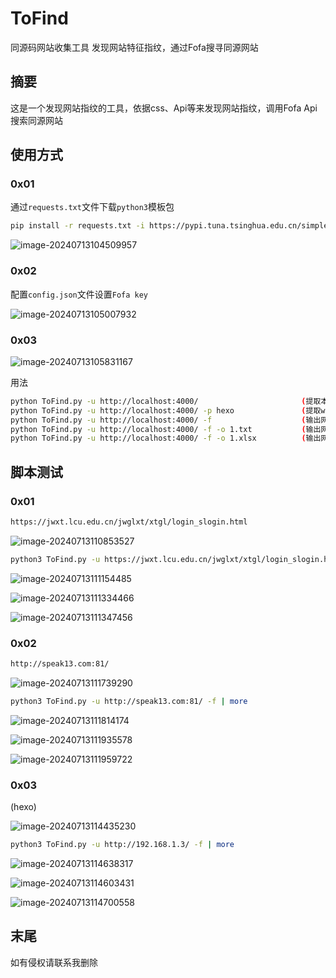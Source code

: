 # ToFind
同源码网站收集工具
发现网站特征指纹，通过Fofa搜寻同源网站

## 摘要

这是一个发现网站指纹的工具，依据css、Api等来发现网站指纹，调用Fofa Api搜索同源网站

## 使用方式

### 0x01

通过`requests.txt`文件下载`python3`模板包

```bash
pip install -r requests.txt -i https://pypi.tuna.tsinghua.edu.cn/simple
```

![image-20240713104509957](images/同源码网站收集工具/image-20240713104509957.png)

### 0x02

配置`config.json`文件设置`Fofa key`

![image-20240713105007932](images/同源码网站收集工具/image-20240713105007932.png)

### 0x03

![image-20240713105831167](images/同源码网站收集工具/image-20240713105831167.png)

用法

```bash
python ToFind.py -u http://localhost:4000/                       (提取本地4000端口web服务的网站指纹)        
python ToFind.py -u http://localhost:4000/ -p hexo               (提取web网站指纹并且附加参数“hexo”，如果提取的指纹为“/login”，最后的指纹为                                                                        "/login" && "hexo")
python ToFind.py -u http://localhost:4000/ -f                    (输出网站指纹，并且使用Fofa查询同源的网站并显示在命令行中)
python ToFind.py -u http://localhost:4000/ -f -o 1.txt           (输出网站指纹，使用Fofa查询同源的网站将其保存在1.txt文件中)
python ToFind.py -u http://localhost:4000/ -f -o 1.xlsx          (输出网站指纹，使用Fofa查询同源的网站将其保存在1.xlsx文件中)
```

## 脚本测试

### 0x01

```bash
https://jwxt.lcu.edu.cn/jwglxt/xtgl/login_slogin.html
```

![image-20240713110853527](images/同源码网站收集工具/image-20240713110853527.png)

```bash
python3 ToFind.py -u https://jwxt.lcu.edu.cn/jwglxt/xtgl/login_slogin.html -f | more
```

![image-20240713111154485](images/同源码网站收集工具/image-20240713111154485.png)

![image-20240713111334466](images/同源码网站收集工具/image-20240713111334466.png)

![image-20240713111347456](images/同源码网站收集工具/image-20240713111347456.png)

### 0x02

```bash
http://speak13.com:81/
```

![image-20240713111739290](images/同源码网站收集工具/image-20240713111739290.png)

```bash
python3 ToFind.py -u http://speak13.com:81/ -f | more
```

![image-20240713111814174](images/同源码网站收集工具/image-20240713111814174.png)

![image-20240713111935578](images/同源码网站收集工具/image-20240713111935578.png)

![image-20240713111959722](images/同源码网站收集工具/image-20240713111959722.png)

### 0x03

(hexo)

![image-20240713114435230](images/同源码网站收集工具/image-20240713114435230.png)

```bash
python3 ToFind.py -u http://192.168.1.3/ -f | more
```

![image-20240713114638317](images/同源码网站收集工具/image-20240713114638317.png)

![image-20240713114603431](images/同源码网站收集工具/image-20240713114603431.png)

![image-20240713114700558](images/同源码网站收集工具/image-20240713114700558.png)

## 末尾

如有侵权请联系我删除
